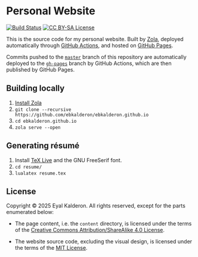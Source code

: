 # Personal Website

[![Build Status][gbadge]][glink] [![CC BY-SA License][lbadge]][llink]

[gbadge]: https://github.com/ebkalderon/ebkalderon.github.io/workflows/zola/badge.svg?branch=master
[glink]: https://github.com/ebkalderon/ebkalderon.github.io/actions

[lbadge]: https://img.shields.io/badge/license-CC_BY--SA-blue.svg
[llink]: https://creativecommons.org/licenses/by-sa/4.0/

This is the source code for my personal website. Built by [Zola], deployed
automatically through [GitHub Actions], and hosted on [GitHub Pages].

[Zola]: https://www.getzola.org/
[GitHub Actions]: https://github.com/features/actions
[GitHub Pages]: https://pages.github.com/

Commits pushed to the [`master`] branch of this repository are automatically
deployed to the [`gh-pages`] branch by GitHub Actions, which are then published
by GitHub Pages.

[`master`]: https://github.com/ebkalderon/ebkalderon.github.io/tree/master
[`gh-pages`]: https://github.com/ebkalderon/ebkalderon.github.io/tree/gh-pages

## Building locally

1. [Install Zola](https://www.getzola.org/documentation/getting-started/installation/)
2. `git clone --recursive https://github.com/ebkalderon/ebkalderon.github.io`
3. `cd ebkalderon.github.io`
4. `zola serve --open`

## Generating résumé

1. Install [TeX Live](https://www.tug.org/texlive/) and the GNU FreeSerif font.
2. `cd resume/`
3. `lualatex resume.tex`

## License

Copyright © 2025 Eyal Kalderon. All rights reserved, except for the parts
enumerated below:

* The page content, i.e. the `content` directory, is licensed under the terms of
  the [Creative Commons Attribution/ShareAlike 4.0 License][llink].

* The website source code, excluding the visual design, is licensed under the
  terms of the [MIT License](./LICENSE).
